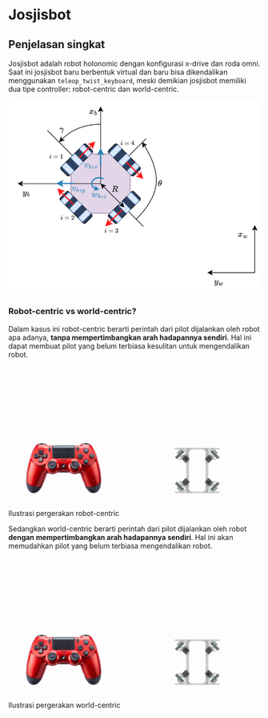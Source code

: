 # Josjisbot

## Penjelasan singkat
Josjisbot adalah robot holonomic dengan konfigurasi x-drive dan roda omni. Saat ini josjisbot baru berbentuk virtual dan baru bisa dikendalikan menggunakan `teleop_twist_keyboard`, meski demikian josjisbot memiliki dua tipe controller: robot-centric dan world-centric.

![](./x_drive.svg)
### Robot-centric vs world-centric?
Dalam kasus ini robot-centric berarti perintah dari pilot dijalankan oleh robot apa adanya, **tanpa mempertimbangkan arah hadapannya sendiri**. Hal ini dapat membuat pilot yang belum terbiasa kesulitan untuk mengendalikan robot.

![](./robot_centric.gif)
Ilustrasi pergerakan robot-centric

Sedangkan world-centric berarti perintah dari pilot dijalankan oleh robot **dengan mempertimbangkan arah hadapannya sendiri**. Hal ini akan memudahkan pilot yang belum terbiasa mengendalikan robot.

![](./world_centric.gif)
Ilustrasi pergerakan world-centric
